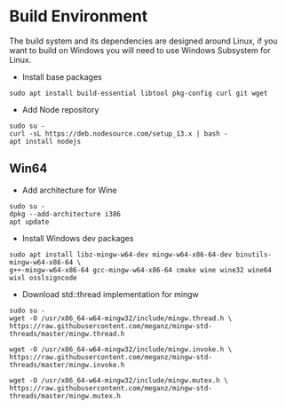 # Build Environment

The build system and its dependencies are designed around Linux, 
if you want to build on Windows you will need to use Windows Subsystem for Linux.

* Install base packages

```
sudo apt install build-essential libtool pkg-config curl git wget
```

* Add Node repository

```
sudo su -
curl -sL https://deb.nodesource.com/setup_13.x | bash -
apt install nodejs
```

## Win64

* Add architecture for Wine


```
sudo su -
dpkg --add-architecture i386
apt update
```

* Install Windows dev packages

```
sudo apt install libz-mingw-w64-dev mingw-w64-x86-64-dev binutils-mingw-w64-x86-64 \
g++-mingw-w64-x86-64 gcc-mingw-w64-x86-64 cmake wine wine32 wine64 wixl osslsigncode
```

* Download std::thread implementation for mingw

```
sudo su -
wget -O /usr/x86_64-w64-mingw32/include/mingw.thread.h \
https://raw.githubusercontent.com/meganz/mingw-std-threads/master/mingw.thread.h

wget -O /usr/x86_64-w64-mingw32/include/mingw.invoke.h \
https://raw.githubusercontent.com/meganz/mingw-std-threads/master/mingw.invoke.h

wget -O /usr/x86_64-w64-mingw32/include/mingw.mutex.h \
https://raw.githubusercontent.com/meganz/mingw-std-threads/master/mingw.mutex.h
```
